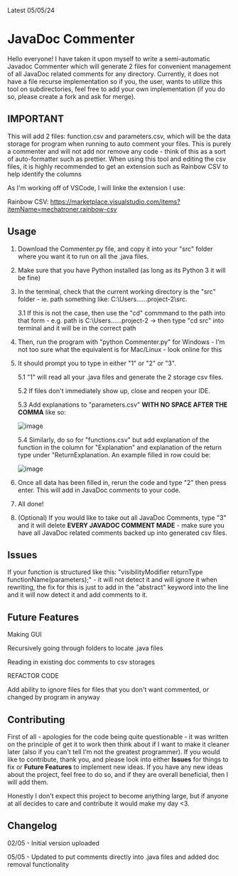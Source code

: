 Latest 05/05/24
# JavaDoc Commenter

Hello everyone! I have taken it upon myself to write a semi-automatic Javadoc Commenter which will generate 2 files for convenient management of all JavaDoc related comments for 
any directory. Currently, it does not have a file recurse implementation so if you, the user, wants to utilize this tool on subdirectories, feel free to add your own implementation 
(if you do so, please create a fork and ask for merge). 




## **IMPORTANT**

This will add 2 files: function.csv and parameters.csv, which will be the data storage for program when running to auto comment your files.
This is purely a commenter and will not add nor remove any code - think of this as a sort of auto-formatter such as prettier.
When using this tool and editing the csv files, it is highly recommended to get an extension such as Rainbow CSV to help identify the columns

As I'm working off of VSCode, I will linke the extension I use:

Rainbow CSV: https://marketplace.visualstudio.com/items?itemName=mechatroner.rainbow-csv




## **Usage**
1. Download the Commenter.py file, and copy it into your "src" folder where you want it to run on all the .java files.
2. Make sure that you have Python installed (as long as its Python 3 it will be fine)
3. In the terminal, check that the current working directory is the "src" folder - ie. path something like: C:\Users\...\...project-2\src.

	3.1 If this is not the case, then use the "cd" commmand to the path into that form - e.g. path is C:\Users\...\...project-2 -> then type "cd src" into terminal and it will be in the 				correct path

4. Then, run the program with "python Commenter.py" for Windows - I'm not too sure what the equivalent is for Mac/Linux - look online for this
   
5. It should prompt you to type in either "1" or "2" or "3".
 
	5.1 "1" will read all your .java files and generate the 2 storage csv files.
   
	5.2 If files don't immediately show up, close and reopen your IDE.
   
	5.3 Add explanations to "parameters.csv" **WITH NO SPACE AFTER THE COMMA** like so:
   
   ![image](https://github.com/DrKratz1/Javadoc-Commenter/assets/141234325/78fd37dc-9bf0-48ea-a803-198da504fd51)

	5.4 Similarly, do so for "functions.csv" but add explanation of the function in the column for "Explanation" and explanation of the return type under "ReturnExplanation.
   		An example filled in row could be:

   ![image](https://github.com/DrKratz1/Javadoc-Commenter/assets/141234325/56326b2b-11f4-40d2-bd2a-b505ac53b914)

6. Once all data has been filled in, rerun the code and type "2" then press enter. This will add in JavaDoc comments to your code.

7. All done!

8. (Optional) If you would like to take out all JavaDoc Comments, type "3" and it will delete **EVERY JAVADOC COMMENT MADE** - make sure you have all JavaDoc related comments backed up into generated csv files.




## **Issues**

If your function is structured like this: "visibilityModifier returnType functionName(parameters);" - it will not detect it and will ignore it when rewriting, the fix for this is just 
to add in the "abstract" keyword into the line and it will now detect it and add comments to it.




## **Future Features**

Making GUI

Recursively going through folders to locate .java files

Reading in existing doc comments to csv storages

REFACTOR CODE

Add ability to ignore files for files that you don't want commented, or changed by program in anyway




## **Contributing**
First of all - apologies for the code being quite questionable - it was written on the principle of get it to work then think about if I want to make it cleaner later (also if you can't tell I'm not the greatest programmer). If you would like to contribute, thank you, and please look into either **Issues** for things to fix or **Future Features** to implement new ideas. If you have any new ideas about the project, feel free to do so, and if they are overall beneficial, then I will add them.

Honestly I don't expect this project to become anything large, but if anyone at all decides to care and contribute it would make my day <3.




## **Changelog**

02/05 - Initial version uploaded

05/05 - Updated to put comments directly into .java files and added doc removal functionality

